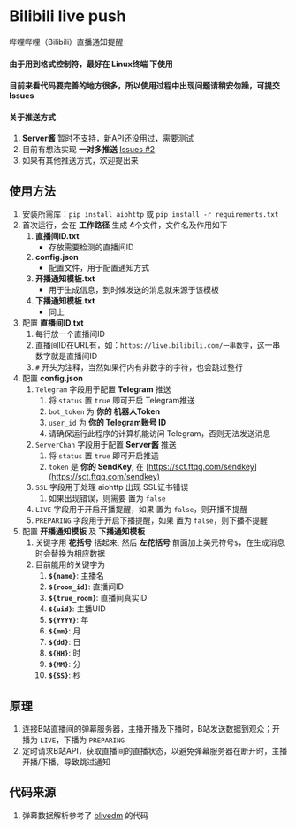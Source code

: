 # Bilibili live push
哔哩哔哩（Bilibili）直播通知提醒

#### 由于用到格式控制符，最好在 Linux终端 下使用

#### 目前来看代码要完善的地方很多，所以使用过程中出现问题请稍安勿躁，可提交 Issues

#### 关于推送方式
1. **Server酱** 暂时不支持，新API还没用过，需要测试
2. 目前有想法实现 **一对多推送** [Issues #2](issues/2)
3. 如果有其他推送方式，欢迎提出来

## 使用方法

1. 安装所需库：`pip install aiohttp` 或 `pip install -r requirements.txt`
2. 首次运行，会在 **工作路径** 生成 **4**个文件，文件名及作用如下
    1. **直播间ID.txt**
        - 存放需要检测的直播间ID
    2. **config.json**
        - 配置文件，用于配置通知方式
    3. **开播通知模板.txt**
        - 用于生成信息，到时候发送的消息就来源于该模板
    4. **下播通知模板.txt**
        - 同上
3. 配置 **直播间ID.txt**
    1. 每行放一个直播间ID
    2. 直播间ID在URL有，如：`https://live.bilibili.com/一串数字`，这一串数字就是直播间ID
    3. `#` 开头为注释，当然如果行内有非数字的字符，也会跳过整行
4. 配置 **config.json**
    1. `Telegram` 字段用于配置 **Telegram** 推送
        1. 将 `status` 置 `true` 即可开启 Telegram推送
        2. `bot_token` 为 **你的 机器人Token**
        3. `user_id` 为 **你的 Telegram账号 ID**
        4. 请确保运行此程序的计算机能访问 Telegram，否则无法发送消息
    2. `ServerChan` 字段用于配置 **Server酱** 推送
        1. 将 `status` 置 `true` 即可开启推送
        2. `token` 是 **你的 SendKey**, 在 [https://sct.ftqq.com/sendkey](https://sct.ftqq.com/sendkey)
    2. `SSL` 字段用于处理 aiohttp 出现 SSL证书错误
        1. 如果出现错误，则需要 置为 `false`
    3. `LIVE` 字段用于开启开播提醒，如果 置为 `false`，则开播不提醒
    4. `PREPARING` 字段用于开启下播提醒，如果 置为 `false`，则下播不提醒
5. 配置 **开播通知模板** 及 **下播通知模板**
    1. 关键字用 **花括号** 括起来, 然后 **左花括号** 前面加上美元符号`$`，在生成消息时会替换为相应数据
    2. 目前能用的关键字为
        1. **`${name}`**: 主播名
        2. **`${room_id}`**: 直播间ID
        3. **`${true_room}`**: 直播间真实ID
        4. **`${uid}`**: 主播UID
        5. **`${YYYY}`**: 年
        6. **`${mm}`**: 月
        7. **`${dd}`**: 日
        8. **`${HH}`**: 时
        9. **`${MM}`**: 分
        10. **`${SS}`**: 秒

## 原理
1. 连接B站直播间的弹幕服务器，主播开播及下播时，B站发送数据到观众；开播为 `LIVE`，下播为 `PREPARING`
2. 定时请求B站API，获取直播间的直播状态，以避免弹幕服务器在断开时，主播开播/下播，导致跳过通知

## 代码来源
1. 弹幕数据解析参考了 [blivedm](https://github.com/xfgryujk/blivedm) 的代码
